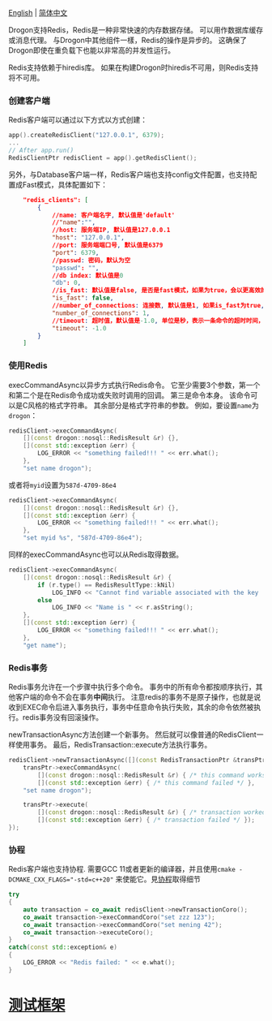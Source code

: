 [English](ENG-18-Redis) | [简体中文](CHN-17-Redis)

Drogon支持Redis，Redis是一种非常快速的内存数据存储。 可以用作数据库缓存或消息代理。 与Drogon中其他组件一樣，Redis的操作是异步的。 这确保了Drogon即使在重负载下也能以非常高的并发性运行。

Redis支持依赖于hiredis库。 如果在构建Drogon时hiredis不可用，则Redis支持将不可用。

### 创建客户端

Redis客户端可以通过以下方式以方式创建：

```c++
app().createRedisClient("127.0.0.1", 6379);
...
// After app.run()
RedisClientPtr redisClient = app().getRedisClient();
```

另外，与Database客户端一样，Redis客户端也支持config文件配置，也支持配置成Fast模式，具体配置如下：

```json
    "redis_clients": [
        {
            //name: 客户端名字, 默认值是'default'
            //"name":"",
            //host: 服务端IP, 默认值是127.0.0.1
            "host": "127.0.0.1",
            //port: 服务端端口号, 默认值是6379
            "port": 6379,
            //passwd: 密码，默认为空
            "passwd": "",
            //db index: 默认值是0
            "db": 0,
            //is_fast: 默认值是false, 是否是fast模式，如果为true，会以更高效的方式运行，但是只能在IO线程或主线程中使用, 并且不能使用同步接口。
            "is_fast": false,
            //number_of_connections: 连接数, 默认值是1, 如果is_fast为true, 该数字表示每个IO线程或主线程内的连接数, 否则表示该客户端所有连接数
            "number_of_connections": 1,
            //timeout: 超时值，默认值是-1.0, 单位是秒，表示一条命令的超时时间，超过这个时间未得到结果将返回超时错误，0或者负值表示没有超时限制
            "timeout": -1.0
        }
    ]
```

### 使用Redis

execCommandAsync以异步方式执行Redis命令。 它至少需要3个参数，第一个和第二个是在Redis命令成功或失败时调用的回调。 第三是命令本身。 该命令可以是C风格的格式字符串。 其余部分是格式字符串的参数。 例如，要设置`name`为`drogon`：

```c++
redisClient->execCommandAsync(
    [](const drogon::nosql::RedisResult &r) {},
    [](const std::exception &err) {
        LOG_ERROR << "something failed!!! " << err.what();
    },
    "set name drogon");
```

或者将`myid`设置为`587d-4709-86e4`

```c++
redisClient->execCommandAsync(
    [](const drogon::nosql::RedisResult &r) {},
    [](const std::exception &err) {
        LOG_ERROR << "something failed!!! " << err.what();
    },
    "set myid %s", "587d-4709-86e4");
```

同样的execCommandAsync也可以从Redis取得数据。

```c++
redisClient->execCommandAsync(
    [](const drogon::nosql::RedisResult &r) {
        if (r.type() == RedisResultType::kNil)
            LOG_INFO << "Cannot find variable associated with the key 'name'";
        else
            LOG_INFO << "Name is " << r.asString();
    },
    [](const std::exception &err) {
        LOG_ERROR << "something failed!!! " << err.what();
    },
    "get name");
```

### Redis事务

Redis事务允许在一个步骤中执行多个命令。 事务中的所有命令都按顺序执行，其他客户端的命令不会在事务**中间**执行。 注意redis的事务不是原子操作，也就是说收到EXEC命令后进入事务执行，事务中任意命令执行失败，其余的命令依然被执行。redis事务没有回滚操作。

newTransactionAsync方法创建一个新事务。 然后就可以像普通的RedisClient一样使用事务。 最后，RedisTransaction::execute方法执行事务。

```c++
redisClient->newTransactionAsync([](const RedisTransactionPtr &transPtr) {
    transPtr->execCommandAsync(
        [](const drogon::nosql::RedisResult &r) { /* this command works */ },
        [](const std::exception &err) { /* this command failed */ },
    "set name drogon");

    transPtr->execute(
        [](const drogon::nosql::RedisResult &r) { /* transaction worked */ },
        [](const std::exception &err) { /* transaction failed */ });
});
```

### 协程

Redis客户端也支持协程. 需要GCC 11或者更新的编译器，并且使用`cmake -DCMAKE_CXX_FLAGS="-std=c++20"` 来使能它。見[协程](CHN-16-协程)取得细节

```c++
try
{
    auto transaction = co_await redisClient->newTransactionCoro();
    co_await transaction->execCommandCoro("set zzz 123");
    co_await transaction->execCommandCoro("set mening 42");
    co_await transaction->executeCoro();
}
catch(const std::exception& e)
{
    LOG_ERROR << "Redis failed: " << e.what();
}
```

# [测试框架](CHN-18-测试框架)
